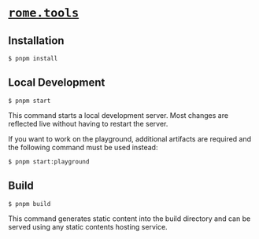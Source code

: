 # [`rome.tools`](https://rome.tools/)

## Installation

```
$ pnpm install
```

## Local Development

```
$ pnpm start
```

This command starts a local development server. Most changes are reflected live without having to restart the server.

If you want to work on the playground, additional artifacts are required and the following command must be used instead:

```
$ pnpm start:playground
```

## Build

```
$ pnpm build
```

This command generates static content into the build directory and can be served using any static contents hosting service.
